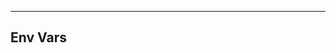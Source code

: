 <!-- Space: TerraformModuleTemplate -->
<!-- Parent: Project -->
<!-- Title: Project Env Vars -->

<!-- Label: TerraformModuleTemplate -->
<!-- Label: Project -->
<!-- Label: Env Vars -->
<!-- Include: docs/disclaimer.md -->
<!-- Include: ac:toc -->

---

## Env Vars
